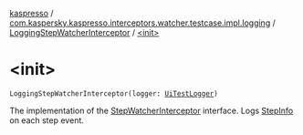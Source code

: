 [kaspresso](../../index.md) / [com.kaspersky.kaspresso.interceptors.watcher.testcase.impl.logging](../index.md) / [LoggingStepWatcherInterceptor](index.md) / [&lt;init&gt;](./-init-.md)

# &lt;init&gt;

`LoggingStepWatcherInterceptor(logger: `[`UiTestLogger`](../../com.kaspersky.kaspresso.logger/-ui-test-logger.md)`)`

The implementation of the [StepWatcherInterceptor](../../com.kaspersky.kaspresso.interceptors.watcher.testcase/-step-watcher-interceptor/index.md) interface.
Logs [StepInfo](../../com.kaspersky.kaspresso.testcases.models.info/-step-info/index.md) on each step event.

